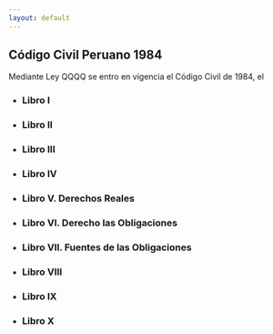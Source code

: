 ```yaml
---
layout: default
---
```

## Código Civil Peruano 1984
Mediante Ley QQQQ se entro en vigencia el Código Civil de 1984, el 

- ### Libro I
- ### Libro II
- ### Libro III
- ### Libro IV
- ### Libro V. Derechos Reales 
- ### Libro VI. Derecho las Obligaciones
- ### Libro VII. Fuentes de las Obligaciones
- ### Libro VIII
- ### Libro IX
- ### Libro X
